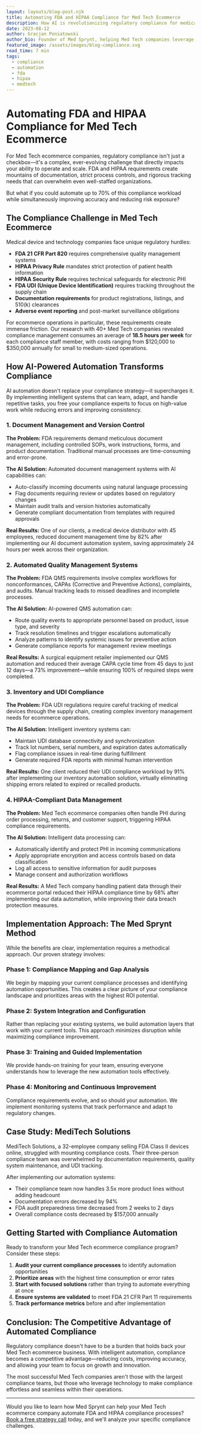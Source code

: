 ```yaml
---
layout: layouts/blog-post.njk
title: Automating FDA and HIPAA Compliance for Med Tech Ecommerce
description: How AI is revolutionizing regulatory compliance for medical device companies, reducing costs and errors while improving audit readiness.
date: 2023-08-12
author: Gracjan Poniatowski
author_bio: Founder of Med Sprynt, helping Med Tech companies leverage AI to scale operations, enhance compliance, and boost revenue.
featured_image: /assets/images/blog-compliance.svg
read_time: 7 min
tags:
  - compliance
  - automation
  - fda
  - hipaa
  - medtech
---
```


# Automating FDA and HIPAA Compliance for Med Tech Ecommerce

For Med Tech ecommerce companies, regulatory compliance isn't just a checkbox—it's a complex, ever-evolving challenge that directly impacts your ability to operate and scale. FDA and HIPAA requirements create mountains of documentation, strict process controls, and rigorous tracking needs that can overwhelm even well-staffed organizations.

But what if you could automate up to 70% of this compliance workload while simultaneously improving accuracy and reducing risk exposure?

## The Compliance Challenge in Med Tech Ecommerce

Medical device and technology companies face unique regulatory hurdles:

- **FDA 21 CFR Part 820** requires comprehensive quality management systems
- **HIPAA Privacy Rule** mandates strict protection of patient health information
- **HIPAA Security Rule** requires technical safeguards for electronic PHI
- **FDA UDI (Unique Device Identification)** requires tracking throughout the supply chain
- **Documentation requirements** for product registrations, listings, and 510(k) clearances
- **Adverse event reporting** and post-market surveillance obligations

For ecommerce operations in particular, these requirements create immense friction. Our research with 40+ Med Tech companies revealed compliance management consumes an average of **18.5 hours per week** for each compliance staff member, with costs ranging from $120,000 to $350,000 annually for small to medium-sized operations.

## How AI-Powered Automation Transforms Compliance

AI automation doesn't replace your compliance strategy—it supercharges it. By implementing intelligent systems that can learn, adapt, and handle repetitive tasks, you free your compliance experts to focus on high-value work while reducing errors and improving consistency.

### 1. Document Management and Version Control

**The Problem:** FDA requirements demand meticulous document management, including controlled SOPs, work instructions, forms, and product documentation. Traditional manual processes are time-consuming and error-prone.

**The AI Solution:** Automated document management systems with AI capabilities can:

- Auto-classify incoming documents using natural language processing
- Flag documents requiring review or updates based on regulatory changes
- Maintain audit trails and version histories automatically
- Generate compliant documentation from templates with required approvals

**Real Results:** One of our clients, a medical device distributor with 45 employees, reduced document management time by 82% after implementing our AI document automation system, saving approximately 24 hours per week across their organization.

### 2. Automated Quality Management Systems

**The Problem:** FDA QMS requirements involve complex workflows for nonconformances, CAPAs (Corrective and Preventive Actions), complaints, and audits. Manual tracking leads to missed deadlines and incomplete processes.

**The AI Solution:** AI-powered QMS automation can:

- Route quality events to appropriate personnel based on product, issue type, and severity
- Track resolution timelines and trigger escalations automatically
- Analyze patterns to identify systemic issues for preventive action
- Generate compliance reports for management review meetings

**Real Results:** A surgical equipment retailer implemented our QMS automation and reduced their average CAPA cycle time from 45 days to just 12 days—a 73% improvement—while ensuring 100% of required steps were completed.

### 3. Inventory and UDI Compliance

**The Problem:** FDA UDI regulations require careful tracking of medical devices through the supply chain, creating complex inventory management needs for ecommerce operations.

**The AI Solution:** Intelligent inventory systems can:

- Maintain UDI database connectivity and synchronization
- Track lot numbers, serial numbers, and expiration dates automatically
- Flag compliance issues in real-time during fulfillment
- Generate required FDA reports with minimal human intervention

**Real Results:** One client reduced their UDI compliance workload by 91% after implementing our inventory automation solution, virtually eliminating shipping errors related to expired or recalled products.

### 4. HIPAA-Compliant Data Management

**The Problem:** Med Tech ecommerce companies often handle PHI during order processing, returns, and customer support, triggering HIPAA compliance requirements.

**The AI Solution:** Intelligent data processing can:

- Automatically identify and protect PHI in incoming communications
- Apply appropriate encryption and access controls based on data classification
- Log all access to sensitive information for audit purposes
- Manage consent and authorization workflows

**Real Results:** A Med Tech company handling patient data through their ecommerce portal reduced their HIPAA compliance time by 68% after implementing our data automation, while improving their data breach protection measures.

## Implementation Approach: The Med Sprynt Method

While the benefits are clear, implementation requires a methodical approach. Our proven strategy involves:

### Phase 1: Compliance Mapping and Gap Analysis

We begin by mapping your current compliance processes and identifying automation opportunities. This creates a clear picture of your compliance landscape and prioritizes areas with the highest ROI potential.

### Phase 2: System Integration and Configuration

Rather than replacing your existing systems, we build automation layers that work with your current tools. This approach minimizes disruption while maximizing compliance improvement.

### Phase 3: Training and Guided Implementation

We provide hands-on training for your team, ensuring everyone understands how to leverage the new automation tools effectively.

### Phase 4: Monitoring and Continuous Improvement

Compliance requirements evolve, and so should your automation. We implement monitoring systems that track performance and adapt to regulatory changes.

## Case Study: MediTech Solutions

MediTech Solutions, a 32-employee company selling FDA Class II devices online, struggled with mounting compliance costs. Their three-person compliance team was overwhelmed by documentation requirements, quality system maintenance, and UDI tracking.

After implementing our automation systems:

- Their compliance team now handles 3.5x more product lines without adding headcount
- Documentation errors decreased by 94%
- FDA audit preparedness time decreased from 2 weeks to 2 days
- Overall compliance costs decreased by $157,000 annually

## Getting Started with Compliance Automation

Ready to transform your Med Tech ecommerce compliance program? Consider these steps:

1. **Audit your current compliance processes** to identify automation opportunities
2. **Prioritize areas** with the highest time consumption or error rates
3. **Start with focused solutions** rather than trying to automate everything at once
4. **Ensure systems are validated** to meet FDA 21 CFR Part 11 requirements
5. **Track performance metrics** before and after implementation

## Conclusion: The Competitive Advantage of Automated Compliance

Regulatory compliance doesn't have to be a burden that holds back your Med Tech ecommerce business. With intelligent automation, compliance becomes a competitive advantage—reducing costs, improving accuracy, and allowing your team to focus on growth and innovation.

The most successful Med Tech companies aren't those with the largest compliance teams, but those who leverage technology to make compliance effortless and seamless within their operations.

---

Would you like to learn how Med Sprynt can help your Med Tech ecommerce company automate FDA and HIPAA compliance processes? [Book a free strategy call](/#contact) today, and we'll analyze your specific compliance challenges.